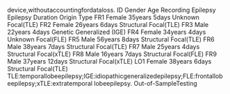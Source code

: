 device,withoutaccountingfordataloss.
ID Gender Age Recording Epilepsy Epilepsy
Duration Origin Type
FR1 Female 35years 5days Unknown Focal(TLE)
FR2 Female 26years 6days Structural Focal(TLE)
FR3 Male 22years 4days Genetic Generalized
(IGE)
FR4 Female 34years 4days Unknown Focal(FLE)
FR5 Male 56years 8days Structural Focal(TLE)
FR6 Male 38years 7days Structural Focal(TLE)
FR7 Male 25years 4days Structural Focal(xTLE)
FR8 Male 16years 7days Structural Focal(FLE)
FR9 Male 37years 12days Structural Focal(xTLE)
LO1 Female 38years 6days Structural Focal(TLE)
TLE:temporallobeepilepsy;IGE:idiopathicgeneralizedepilepsy;FLE:frontallobeepilepsy;xTLE:extratemporal
lobeepilepsy.
Out-of-SampleTesting